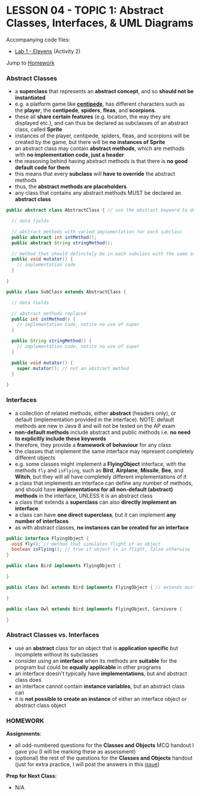 # LESSON 04 - TOPIC 1: Abstract Classes, Interfaces, & UML Diagrams

Accompanying code files:
- [Lab 1 - Elevens](https://github.com/alyeffy/AP-CS-A_2018-2019/tree/master/Labs/Lab_1-Elevens) (Activity 2)

Jump to [Homework](#homework)

### Abstract Classes
- a **superclass** that represents an **abstract concept**, and so **should not be instantiated**
- e.g. a platform game like **[centipede](https://en.wikipedia.org/wiki/Centipede_(video_game))**, has different characters such as the **player**, the **centipede**, **spiders**, **fleas**, and **scorpions**.
- these all **share certain features** (e.g. location, the way they are displayed etc.), and can thus be declared as subclasses of an abstract class, called **Sprite**
- instances of the player, centipede, spiders, fleas, and scorpions will be created by the game, but there will be **no instances of Sprite**
- an abstract class may contain **abstract methods**, which are methods with **no implementation code, just a header**
- the reasoning behind having abstract methods is that there is **no good default code for them**
- this means that every **subclass** will **have to override** the abstract methods
- thus, the **abstract methods are placeholders**
- any class that contains any abstract methods MUST be declared an **abstract class**

```java
public abstract class AbstractClass { // use the abstract keyword to declare a class abstract

  // data fields

  // abstract methods with varied implementation for each subclass
  public abstract int intMethod();
  public abstract String stringMethod();

  // method that should definitely be in each subclass with the same implementation
  public void mutator() {
    // implementation code
  }

}

public class SubClass extends AbstractClass {

  // data fields

  // abstract methods replaced
  public int intMethod() {
    // implementation code, notice no use of super
  }

  public String stringMethod() {
    // implementation code, notice no use of super
  }

  public void mutator() {
    super.mutator(); // not an abstract method
  }

}
```

### Interfaces
- a collection of related methods, either **abstract** (headers only), or default (implementation provided in the interface). NOTE: default methods are new in Java 8 and will not be tested on the AP exam
- **non-default methods** include abstract and public methods i.e. **no need to explicitly include these keywords**
- therefore, they provide a **framework of behaviour** for any class
- the classes that implement the same interface may represent completely different objects
- e.g. some classes might implement a **FlyingObject** interface, with the methods `fly` and `isFlying`, such as **Bird**, **Airplane**, **Missile**, **Bee**, and **Witch**, but they will all have completely different implementations of it
- a class that implements an interface can define any number of methods, and should have **implementations for all non-default (abstract) methods** in the interface, UNLESS it is an abstract class
- a class that extends a **superclass** can also **directly implement an interface**
- a class can have **one direct superclass**, but it can implement **any number of interfaces**
- as with abstract classes, **no instances can be created for an interface**
```java
public interface FlyingObject {
  void fly(); // method that simulates flight of an object
  boolean isFlying(); // true if object is in flight, false otherwise
}

public class Bird implements FlyingObject {

}

public class Owl extends Bird implements FlyingObject { // extends must be BEFORE implements

}

public class Owl extends Bird implements FlyingObject, Carnivore {

}
```

### Abstract Classes vs. Interfaces
- use an **abstract** class for an object that is **application specific** but incomplete without its subclasses
- consider using an **interface** when its methods are **suitable** for the program but could be **equally applicable** in other programs
- an interface doesn't typically have **implementations**, but and abstract class does
- an interface cannot contain **instance variables**, but an abstract  class can
- it is **not possible to create an instance** of either an interface object or abstract class object

### HOMEWORK
**Assignments**:
- all odd-numbered questions for the **Classes and Objects** MCQ handout I gave you (I will be marking these as assessment)
- (optional) the rest of the questions for the **Classes and Objects** handout (just for extra practice, I will post the answers in this [issue]())

**Prep for Next Class**:
- N/A
